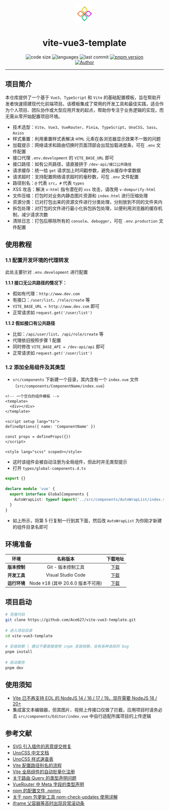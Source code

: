 <p align="center">
	<img alt="logo" src="./src/assets/images/logo.png" width="64" height="64" />
</p>

<h1 align="center">vite-vue3-template</h1>

<p align="center">
  <img src="https://img.shields.io/github/languages/code-size/Ace627/vite-vue3-template" alt="code size"/>
  <img src="https://img.shields.io/github/languages/count/Ace627/vite-vue3-template" alt="languages"/>
  <img src="https://img.shields.io/github/last-commit/Ace627/vite-vue3-template" alt="last commit"/> 
  <a href="https://www.pnpm.cn" target="_blank">
    <img src="https://img.shields.io/badge/pnpm-9.9.0-blue" alt="pnpm version"/><br>
  </a>
  <a href="https://github.com/Ace627" target="_blank">
    <img src="https://img.shields.io/badge/Author-当时只道是寻常-orange" alt="Author" />
  </a>

<p>

<hr />

## 项目简介

本仓库提供了一个基于 `Vue3`、`TypeScript` 和 `Vite` 的基础配置模板，旨在帮助开发者快速搭建现代化前端项目。该模板集成了常用的开发工具和最佳实践，适合作为个人项目、团队协作或大型应用开发的起点，帮助你专注于业务逻辑的实现，而无需从零开始配置项目环境。

- 技术选型：`Vite`、`Vue3`、`VueRouter`、`Pinia`、`TypeScript`、`UnoCSS`、`Sass`、`Axios`
- 样式重置：利用重置样式表解决 `HTML` 元素在各浏览器显示效果不一致的问题
- 加载提示：网络请求和路由切换时页面顶部会出现加载进度条，可在 `.env` 文件配置
- 接口代理 `.env.development` 的 `VITE_BASE_URL` 即可
- 接口路径：如有公共路径，请直接拼于 `/dev-api/接口公共路径`
- 请求缓存：统一给 `get` 请求加上时间戳参数，避免从缓存中拿数据
- 请求超时：支持配置网络请求超时的毫秒数，可在 `.env` 文件配置
- 路径别名：`@` 代表 `src`，`#` 代表 `types`
- XSS 攻击：解决 `v-html` 指令潜在的 `xss` 攻击，请改用 `v-dompurify-html`
- 文件压缩：打包时对业务内静态图片资源和 `index.html` 进行压缩处理
- 资源分类：已对打包出来的资源文件进行分类处理，分别放到不同的文件夹内
- 拆包处理：对打包的文件进行最小化拆包拆包处理，以便利用浏览器的缓存机制，减少请求次数
- 清除日志：打包后移除所有的 `console`、`debugger`，可在 `.env.production` 文件配置

## 使用教程

### 1.1 配置开发环境的代理转发

此处主要针对 `.env.development` 进行配置

**1.1.1 接口无公共路径的情况下：**

- 假如有代理：`http://www.dev.com`
- 有接口：`/user/list`、`/role/create` 等
- `VITE_BASE_URL = http://www.dev.com` 即可
- 正常请求如 `request.get('/user/list')`

**1.1.2 假如接口有公共路径**

- 比如：`/api/user/list`、`/api/role/create` 等
- 代理依旧按照步骤 1 配置
- 同时修改 `VITE_BASE_API = /dev-api/api` 即可
- 正常请求如 `request.get('/user/list')`

### 1.2 添加全局组件及其类型

- `src/components` 下新建一个目录，其内含有一个 `index.vue` 文件（`src/components/ComponentName/index.vue`）

```vue
<!-- 一个空白的组件模板 -->
<template>
  <div></div>
</template>

<script setup lang="ts">
defineOptions({ name: 'ComponentName' })

const props = defineProps({})
</script>

<style lang="scss" scoped></style>
```

- 这时该组件会被自动注册为全局组件，但此时并无类型提示
- 打开 `types/global-components.d.ts`

```typescript
export {}

declare module 'vue' {
  export interface GlobalComponents {
    AutoWrapList: typeof import('../src/components/AutoWrapList/index.vue')['default']
  }
}
```

- 如上所示，将第 5 行复制一行到其下面，然后改 `AutoWrapList` 为你刚才新建的组件目录名即可

## 环境准备

|     环境     |             名称版本              |                    下载地址                    |
| :----------: | :-------------------------------: | :--------------------------------------------: |
| **版本控制** |        Git - 版本控制工具         |     [下载](https://git-scm.com/downloads)      |
| **开发工具** |        Visual Studio Code         | [下载](https://code.visualstudio.com/Download) |
| **运行环境** | Node ≥18 (其中 20.6.0 版本不可用) |       [下载](http://nodejs.cn/download)        |

## 项目启动

```bash
# 克隆代码
git clone https://github.com/Ace627/vite-vue3-template.git

# 进入项目目录
cd vite-vue3-template

# 安装依赖 | 建议不要直接使用 cnpm 安装依赖，会有各种诡异的 bug
pnpm install

# 启动服务
pnpm dev
```

## 使用须知

- [Vite 已不再支持 EOL 的 NodeJS 14 / 16 / 17 / 19。现在需要 NodeJS 18 / 20+](https://cn.vitejs.dev/guide/migration.html#migration-from-v4)
- 集成富文本编辑器，但其图片、视频上传接口仅做了拦截，应用项目时请务必去 `src/components/Editor/index.vue` 中自行适配所属项目的上传逻辑

## 参考文献

- [SVG 引入插件的恶意提交修复](https://github.com/vbenjs/vite-plugin-svg-icons/issues/66)
- [UnoCSS 中文文档](https://unocss.nodejs.cn)
- [UnoCSS 样式速查表](https://unocss.dev/interactive)
- [Vite 配置路径别名的流程](https://juejin.cn/post/7302249949215457319)
- [Vite 全局组件的自动批量化注册](https://juejin.cn/post/7304183129896124416)
- [关于路由 Query 的类型声明问题](https://juejin.cn/post/7330835892276641833)
- [VueRouter 中 Meta 字段的类型声明](https://juejin.cn/post/7302241918351163426)
- [npm 的配置文件 .npmrc](https://juejin.cn/post/7325427710754422784)
- [关于 npm 包更新工具 npm-check-updates 使用详解](https://zhuanlan.zhihu.com/p/482923542)
- [iframe 父容器等高时出现异常滚动条](https://blog.csdn.net/tjj3027/article/details/99299821)
